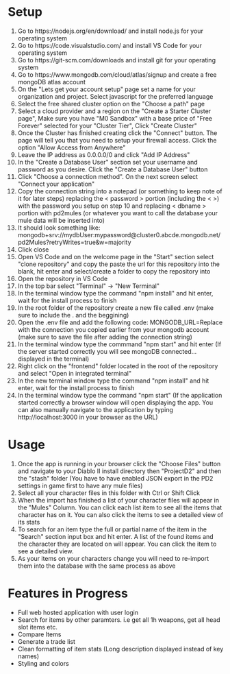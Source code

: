 <h1>Setup</h1>
<ol>
<li>Go to https://nodejs.org/en/download/ and install node.js for your operating system
<li>Go to https://code.visualstudio.com/ and install VS Code for your operating system
<li>Go to https://git-scm.com/downloads and install git for your operating system
<li>Go to https://www.mongodb.com/cloud/atlas/signup and create a free mongoDB atlas account
<li>On the "Lets get your account setup" page set a name for your organization and project. Select javascript for the preferred language
<li>Select the free shared cluster option on the "Choose a path" page
<li>Select a cloud provider and a region on the "Create a Starter Cluster page", Make sure you have "M0 Sandbox" with a base price of "Free Forever" selected for your "Cluster Tier", Click "Create Cluster"
<li>Once the Cluster has finished creating click the "Connect" button. The page will tell you that you need to setup your firewall access. Click the option "Allow Access from Anywhere"
<li>Leave the IP address as 0.0.0.0/0 and click "Add IP Address"
<li>In the "Create a Database User" section set your username and password as you desire. Click the "Create a Database User" button
<li>Click "Choose a connection method". On the next screen select "Connect your application"
<li>Copy the connection string into a notepad (or something to keep note of it for later steps) replacing the < password > portion (including the < >) with the password you setup on step 10 and replacing < dbname > portion with pd2mules (or whatever you want to call the database your mule data will be inserted into)
<li>It should look something like: mongodb+srv://mydbUser:mypassword@cluster0.abcde.mongodb.net/pd2Mules?retryWrites=true&w=majority
<li>Click close
<li>Open VS Code and on the welcome page in the "Start" section select "clone repository" and copy the paste the url for this repository into the blank, hit enter and select/create a folder to copy the repository into
<li>Open the repository in VS Code
<li>In the top bar select "Terminal" -> "New Terminal"
<li>In the terminal window type the command "npm install" and hit enter, wait for the install process to finish
<li>In the root folder of the repository create a new file called .env (make sure to include the . and the beggining)
<li>Open the .env file and add the following code: MONGODB_URL=Replace with the connection you copied earlier from your mongodb account (make sure to save the file after adding the connection string)
<li>In the terminal window type the commmand "npm start" and hit enter (If the server started correctly you will see mongoDB connected... displayed in the terminal)
<li>Right click on the "frontend" folder located in the root of the repository and select "Open in integrated terminal"
<li>In the new terminal window type the command "npm install" and hit enter, wait for the install process to finish
<li>In the terminal window type the command "npm start" (If the application started correctly a browser window will open displaying the app. You can also manually navigate to the application by typing http://localhost:3000 in your browser as the URL)
</ol>
<h1>Usage</h1>
<ol>
<li>Once the app is running in your browser click the "Choose Files" button and navigate to your Diablo II install directory then "ProjectD2" and then the "stash" folder (You have to have enabled JSON export in the PD2 settings in game first to have any mule files)
<li>Select all your character files in this folder with Ctrl or Shift Click
<li>When the import has finished a list of your character files will appear in the "Mules" Column. You can click each list item to see all the items that character has on it. You can also click the items to see a detailed view of its stats
<li>To search for an item type the full or partial name of the item in the "Search" section input box and hit enter. A list of the found items and the character they are located on will appear. You can click the item to see a detailed view.
<li>As your items on your characters change you will need to re-import them into the database with the same process as above
</ol>
<h1>Features in Progress</h1>
<ul>
<li>Full web hosted application with user login
<li>Search for items by other paramters. i.e get all 1h weapons, get all head slot items etc.
<li>Compare Items
<li>Generate a trade list
<li>Clean formatting of item stats (Long description displayed instead of key names)
<li>Styling and colors
</ul>



